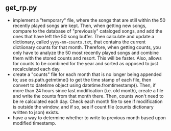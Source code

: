 ## get_rp.py
- implement a "temporary" file, where the songs that are still within the 50 recently played songs are kept. Then, when getting new songs, compare to the database of "previously" cataloged songs, and add the ones that have left the 50 song buffer. Then calculate and update a dictionary, called `yyyy-mm-counts.txt`, that contains the current dictiionary counts for that month. Therefore, when getting counts, you only have to analyze the 50 most recently played songs and combine them with the stored counts and resort. This will be faster. Also, allows for counts to be combined for the year and sorted as opposed to just recalculated each day.
- create a "counts" file for each month that is no longer being appended to; use os.path.getmtime() to get the time stamp of each file, then convert to datetime object using datetime.fromtimestamp(). Then, if more than 24 hours since last modification (i.e. old month), create a file and write the counts from that month there. Then, counts won't need to be re calculated each day. Check each month file to see if modification is outside the window, and if so, see if count file (counts dictionary written to json) exists.
- have a way to determine whether to write to previous month based upon modified timestamp.